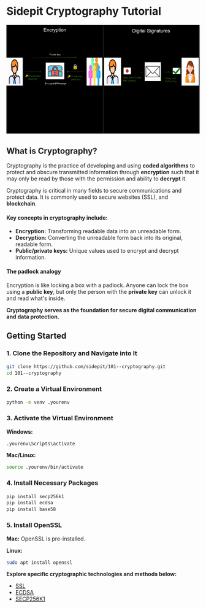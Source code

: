 # Sidepit Cryptography Tutorial

![Public Private Key Diagram](images/public_private_key_diagram.png)

## What is Cryptography?

Cryptography is the practice of developing and using **coded algorithms** to 
protect and obscure transmitted information through **encryption** such that 
it may only be read by those with the permission and ability to **decrypt** it. 

Cryptography is critical in many fields to secure communications and protect data. 
It is commonly used to secure websites (SSL), and **blockchain**.

#### Key concepts in cryptography include:

- **Encryption:** Transforming readable data into an unreadable form.
- **Decryption:** Converting the unreadable form back into its original, readable form.
- **Public/private keys:** Unique values used to encrypt and decrypt information.

#### The padlock analogy

Encryption is like locking a box with a padlock. Anyone can lock the box using a **public key**, 
but only the person with the **private key** can unlock it and read what's inside.

**Cryptography serves as the foundation for secure digital communication and data protection.**

## Getting Started

### 1. Clone the Repository and Navigate into It

```sh
git clone https://github.com/sidepit/101--cryptography.git
cd 101--cryptography
```

### 2. Create a Virtual Environment

```sh
python -m venv .yourenv
```

### 3. Activate the Virtual Environment

**Windows:**
```sh
.yourenv\Scripts\activate
```

**Mac/Linux:**
```sh
source .yourenv/bin/activate
```

### 4. Install Necessary Packages 

```sh
pip install secp256k1
pip install ecdsa
pip install base58
```
### 5. Install OpenSSL

**Mac:** OpenSSL is pre-installed.

**Linux:**

```sh
sudo apt install openssl
```

**Explore specific cryptographic technologies and methods below:**

- [SSL](readmes/ssl.md)
- [ECDSA](readmes/ecdsa.md)
- [SECP256K1](readmes/secp256k1.md)